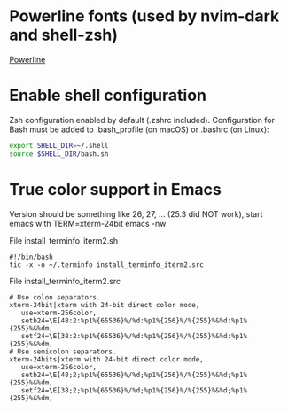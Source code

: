 # Powerline fonts (used by nvim-dark and shell-zsh)

[Powerline](https://github.com/powerline/fonts)

# Enable shell configuration

Zsh configuration enabled by default (.zshrc included). Configuration for
Bash must be added to .bash_profile (on macOS) or .bashrc (on Linux):

```bash
export SHELL_DIR=~/.shell
source $SHELL_DIR/bash.sh
```

# True color support in Emacs

Version should be something like 26, 27, ... (25.3 did NOT work), start emacs with TERM=xterm-24bit emacs -nw

File install_terminfo_iterm2.sh

    #!/bin/bash
    tic -x -o ~/.terminfo install_terminfo_iterm2.src

File install_terminfo_iterm2.src

    # Use colon separators.
    xterm-24bit|xterm with 24-bit direct color mode,
       use=xterm-256color,
       setb24=\E[48:2:%p1%{65536}%/%d:%p1%{256}%/%{255}%&%d:%p1%{255}%&%dm,
       setf24=\E[38:2:%p1%{65536}%/%d:%p1%{256}%/%{255}%&%d:%p1%{255}%&%dm,
    # Use semicolon separators.
    xterm-24bits|xterm with 24-bit direct color mode,
       use=xterm-256color,
       setb24=\E[48;2;%p1%{65536}%/%d;%p1%{256}%/%{255}%&%d;%p1%{255}%&%dm,
       setf24=\E[38;2;%p1%{65536}%/%d;%p1%{256}%/%{255}%&%d;%p1%{255}%&%dm,
